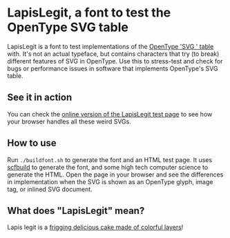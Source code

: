 # LapisLegit, a font to test the OpenType SVG table

LapisLegit is a font to test implementations of the [OpenType 'SVG ' table](https://www.microsoft.com/typography/otspec/svg.htm) with. It's not an actual typeface, but contains characters that try (to break) different features of SVG in OpenType. Use this to stress-test and check for bugs or performance issues in software that implements OpenType's SVG table.

## See it in action

You can check the [online version of the LapisLegit test page](https://pixelambacht.nl/lapislegit/) to see how your browser handles all these weird SVGs.

## How to use

Run `./buildfont.sh` to generate the font and an HTML test page. It uses [scfbuild](https://github.com/eosrei/scfbuild/) to generate the font, and some high tech computer science to generate the HTML. Open the page in your browser and see the differences in implementation when the SVG is shown as an OpenType glyph, image tag, or inlined SVG document.

## What does "LapisLegit" mean?

Lapis legit is a [frigging delicious cake made of colorful layers](https://www.google.com/search?tbm=isch&q=lapis+legit)!
